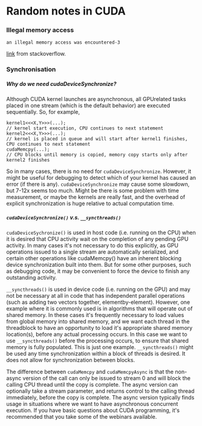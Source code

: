 # Random notes in CUDA

### Illegal memory access
```shell
an illegal memory access was encountered-3
```
[link](https://stackoverflow.com/questions/27277365/unspecified-launch-failure-on-memcpy) from stackoverflow.


### Synchronisation

##### Why do we need cudaDeviceSynchronize?
Although CUDA kernel launches are asynchronous, all GPUrelated tasks placed in one stream (which is the default behavior) are executed sequentially. So, for example,
```cuda
kernel1<<<X,Y>>>(...);
// kernel start execution, CPU continues to next statement
kernel2<<<X,Y>>>(...);
// kernel is placed in queue and will start after kernel1 finishes, CPU continues to next statement
cudaMemcpy(...);
// CPU blocks until memory is copied, memory copy starts only after kernel2 finishes
```
So in many cases, there is no need for `cudaDeviceSynchronize`. However, it might be useful for debugging to detect which of your kernel has caused an error (if there is any). `cudaDeviceSynchronize` may cause some slowdown, but 7-12x seems too much. Might be there is some problem with time measurement, or maybe the kernels are really fast, and the overhead of explicit synchronization is huge relative to actual
computation time.

##### `cudaDeviceSynchronize()` v.s. `__syncthreads()`
`cudaDeviceSychronize()` is used in host code (i.e. running on the CPU) when it is desired that CPU activity wait on the completion of any pending GPU activity. In many cases it's not necessary to do
this explicitly, as GPU operations issued to a single stream are automatically serialized, and certain other operations like cudaMemcpy() have an inherent blocking device synchronization built into them. But for some other purposes, such as debugging code, it may be convenient to force the device to finish any
outstanding activity.

`__syncthreads()` is used in device code (i.e. running on the GPU) and may not be necessary at all in code that has independent parallel operations (such as adding two vectors together, elementby-element). However, one example where it is commonly used is in algorithms that will operate out of shared memory. In these cases it's frequently necessary to load values from global memory into shared memory, and we want each thread in the threadblock to have an opportunity to load it's appropriate shared memory location(s), before any actual processing occurs. In this case we want to use `__syncthreads()` before the processing occurs, to ensure that shared memory is fully populated. This is just one example. `__syncthreads()` might be used any time synchronization within a block of threads is desired. It does not allow for synchronization between blocks.

The difference between `cudaMemcpy` and `cudaMemcpyAsync` is that the non-async version of the call can only be issued to stream 0 and will block the calling CPU thread until the copy is complete. The async version can optionally take a stream parameter, and returns control to the calling thread immediately, before the copy is complete. The async version typically finds usage in situations where we want to have asynchronous concurrent execution. If you have basic questions about CUDA programming, it's recommended that you take some of the webinars available.